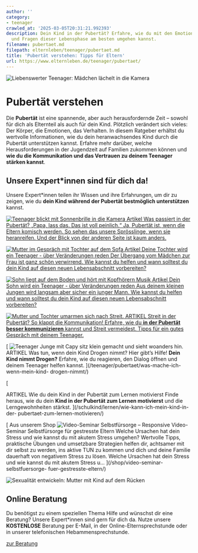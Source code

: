 ```yaml
---
author: ''
category:
- teenager
crawled_at: '2025-03-05T20:31:21.992393'
description: Dein Kind in der Pubertät? Erfahre, wie du mit den Emotionen, Konflikten
  und Fragen dieser Lebensphase am besten umgehen kannst.
filename: pubertaet.md
filepath: elternleben/teenager/pubertaet.md
title: 'Pubertät verstehen: Tipps für Eltern'
url: https://www.elternleben.de/teenager/pubertaet/
---
```


![Liebenswerter Teenager: Mädchen lächelt in die
Kamera](/fileadmin/_processed_/a/0/csm_Artikel_Liebesnwerte_Teenager_Kopie_aa91c3510c.jpg)

#  Pubertät verstehen

Die **Pubertät** ist eine spannende, aber auch herausfordernde Zeit – sowohl
für dich als Elternteil als auch für dein Kind. Plötzlich verändert sich
vieles: Der Körper, die Emotionen, das Verhalten. In diesem Ratgeber erhältst
du wertvolle Informationen, wie du dein heranwachsendes Kind durch die
Pubertät unterstützen kannst. Erfahre mehr darüber, welche Herausforderungen
in der Jugendzeit auf Familien zukommen können und **wie du die Kommunikation
und das Vertrauen zu deinem Teenager stärken kannst**.

##  Unsere Expert*innen sind für dich da!

Unsere Expert*innen teilen ihr Wissen und ihre Erfahrungen, um dir zu zeigen,
wie du **dein Kind während der Pubertät bestmöglich unterstützen** kannst.

[ ![Teenager blickt mit Sonnenbrille in die
Kamera](/fileadmin/_processed_/e/b/csm_Artikel_Mama_ich_bin_doch_in_der_Puberta__t_427e5c1322.jpg)
Artikel Was passiert in der Pubertät? „Papa, lass das. Das ist voll peinlich.“
Ja, Pubertät ist, wenn die Eltern komisch werden. So sehen das unsere
Sprösslinge, wenn sie heranreifen. Und der Blick von der anderen Seite ist
kaum anders. ](/teenager/pubertaet/was-passiert-in-der-pubertaet/)

[ ![Mutter im Gespräch mit Tochter auf dem
Sofa](/fileadmin/_processed_/1/e/csm_Artikel_Tochter_auf_Puberta__t_vorbereiten__f8bb15e608.jpg)
Artikel Deine Tochter wird ein Teenager - über Veränderungen reden Der
Übergang vom Mädchen zur Frau ist ganz schön verwirrend. Wie kannst du helfen
und wann solltest du dein Kind auf diesen neuen Lebensabschnitt vorbereiten?
](/teenager/pubertaet/pubertaet-bei-maedchen-deine-tochter-wird-ein-teenager/)

[ ![Sohn liegt auf dem Boden und hört mit Kopfhörern
Musik](/fileadmin/_processed_/d/a/csm_Artikel_Sohn_auf_Pubertaet_vorbereiten_b1f6a99050.jpg)
Artikel Dein Sohn wird ein Teenager - über Veränderungen reden Aus deinem
kleinen Jungen wird langsam aber sicher ein junger Mann. Wie kannst du helfen
und wann solltest du dein Kind auf diesen neuen Lebensabschnitt vorbereiten?
](/teenager/pubertaet/pubertaet-bei-jungen-dein-sohn-wird-ein-teenager/)

[ ![Mutter und Tochter umarmen sich nach
Streit.](/fileadmin/_processed_/f/0/csm_Ha__ufige_Fragen_Wie_kann_ich_wa__hrend_der_Puberta__t_sta__ndigen_Streit_in_der_Familie_vermeiden_shutterstock_627402740_KLEIN_51adcbef80.jpg)
ARTIKEL Streit in der Pubertät? So klappt die Kommunikation! Erfahre, wie du
**in der Pubertät besser kommunizieren** kannst und Streit vermeidest. Tipps
für ein gutes Gespräch mit deinem Teenager.
](/teenager/pubertaet/kommunikation-in-der-pubertaet/)

[ ![Teenager Junge mit Capy sitz klein gemacht und sieht woanders
hin.](/fileadmin/_processed_/0/b/csm_Ha__ufige_Fragen_Was_mache_ich__wenn_mein_Kind_Drogen_nimmt_shutterstock_1642847605_Original_KLEIN_24364d7783.jpg)
ARTIKEL Was tun, wenn dein Kind Drogen nimmt? Hier gibt’s Hilfe! **Dein Kind
nimmt Drogen?** Erfahre, wie du reagieren, den Dialog öffnen und deinem
Teenager helfen kannst. ](/teenager/pubertaet/was-mache-ich-wenn-mein-kind-
drogen-nimmt/)

[

ARTIKEL Wie du dein Kind in der Pubertät zum Lernen motivierst Finde heraus,
wie du dein **Kind in der Pubertät zum Lernen motivierst** und die
Lerngewohnheiten stärkst. ](/schulkind/lernen/wie-kann-ich-mein-kind-in-der-
pubertaet-zum-lernen-motivieren/)

[ Aus unserem Shop ![Video-Seminar Selbstfürsorge –
Responsive](/fileadmin/_processed_/2/b/csm_VideoSeminar_Selbstfuersorge_teaserbild_v2_1b68da9f38.png)
Video-Seminar Selbstfürsorge für gestresste Eltern Welche Ursachen hat dein
Stress und wie kannst du mit akutem Stress umgehen? Wertvolle Tipps,
praktische Übungen und umsetzbare Strategien helfen dir, achtsamer mit dir
selbst zu werden, ins aktive TUN zu kommen und dich und deine Familie
dauerhaft von negativem Stress zu lösen. Welche Ursachen hat dein Stress und
wie kannst du mit akutem Stress u…  ](/shop/video-seminar-selbstfuersorge-
fuer-gestresste-eltern/)

![Sexualität entwickeln: Mutter mit Kind auf dem
Rücken](/fileadmin/_processed_/6/b/csm_Tipps_Wie_unterstu__tze_ich_mein_Kind_dabei_eine_gesunde_Sexualita__t_zu_entwickeln_ea90708fd3.jpg)

##  Online Beratung

Du benötigst zu einem speziellen Thema Hilfe und wünschst dir eine Beratung?
Unsere Expert*innen sind gern für dich da. Nutze unsere **KOSTENLOSE**
Beratung per E-Mail, in der Online-Elternsprechstunde oder in unserer
telefonischen Hebammensprechstunde.

[ zur Beratung ](/online-beratung-formate/)

